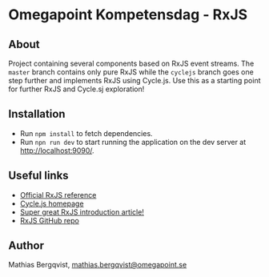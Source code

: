 # Omegapoint Kompetensdag - RxJS

## About
Project containing several components based on RxJS event streams. The `master` branch contains only pure RxJS while the `cyclejs` branch goes one step further and implements RxJS using Cycle.js. Use this as a starting point for further RxJS and Cycle.sj exploration!
 
## Installation
- Run `npm install` to fetch dependencies.
- Run `npn run dev` to start running the application on the dev server at [http://localhost:9090/](http://localhost:9090/).

## Useful links
- [Official RxJS reference](http://reactivex.io/rxjs/identifiers.html)
- [Cycle.js homepage](https://cycle.js.org/)
- [Super great RxJS introduction article!](https://gist.github.com/staltz/868e7e9bc2a7b8c1f754)
- [RxJS GitHub repo](https://github.com/Reactive-Extensions/RxJS)

## Author
Mathias Bergqvist, mathias.bergqvist@omegapoint.se


